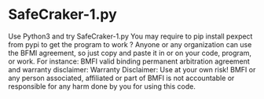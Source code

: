 # SafeCraker-1.py
Use Python3 and try SafeCraker-1.py
You may require to pip install pexpect from pypi to get the program to work ?
Anyone or any organization can use the BFMI agreement, so just copy and paste it in or on your code, program, or work.  For instance: 
BMFI valid binding permanent arbitration agreement and warranty disclaimer: Warranty Disclaimer: Use at your own risk! BMFI or any person associated, affiliated or part of BMFI is not accountable or responsible for any harm done by you for using this code.
